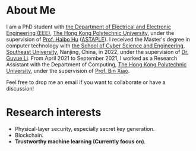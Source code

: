 # About Me
I am a PhD student with [the Department of Electrical and Electronic Engineering (EEE)](https://www.polyu.edu.hk/eie/), [The Hong Kong Polytechnic University](https://www.polyu.edu.hk/), under the supervision of [Prof. Haibo Hu](http://www.haibohu.org/) ([ASTAPLE](http://www.astaple.com/)). I received the Master's degree in computer technology with [the School of Cyber Science and Engineering](https://cyber.seu.edu.cn/), [Southeast University](https://www.seu.edu.cn/), Nanjing, China, in 2022, under the supervision of [Dr. Guyue Li](https://guyuelee.github.io/blog.github.io/). From April 2021 to September 2021, I worked as a Research Assistant with the Department of Computing, [The Hong Kong Polytechnic University](https://www.polyu.edu.hk/), under the supervision of [Prof. Bin Xiao](https://www4.comp.polyu.edu.hk/~csbxiao/).

Feel free to drop me an email if you want to collaborate or have a discussion!

# Research interests 
* Physical-layer security, especially secret key generation.
* Blockchain.
* **Trustworthy machine learning (Currently focus on)**.
